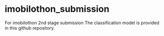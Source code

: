# imobilothon_submission
 For imobilothon 2nd stage submission
 The classification model is provided in this github repository.
